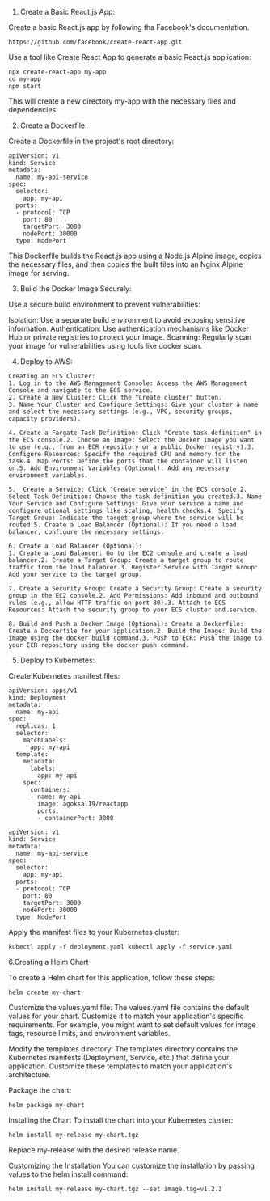 1. Create a Basic React.js App:

Create a basic React.js app by following tha Facebook's documentation.

`https://github.com/facebook/create-react-app.git`

Use a tool like Create React App to generate a basic React.js application:

```
npx create-react-app my-app
cd my-app
npm start
```

This will create a new directory my-app with the necessary files and dependencies.

2. Create a Dockerfile:

Create a Dockerfile in the project's root directory:
```
apiVersion: v1
kind: Service
metadata:
  name: my-api-service
spec:
  selector:
    app: my-api
  ports:
  - protocol: TCP
    port: 80
    targetPort: 3000
    nodePort: 30000
  type: NodePort
```

This Dockerfile builds the React.js app using a Node.js Alpine image, copies the necessary files, and then copies the built files into an Nginx Alpine image for serving.

3. Build the Docker Image Securely:

Use a secure build environment to prevent vulnerabilities:

Isolation: Use a separate build environment to avoid exposing sensitive information.
Authentication: Use authentication mechanisms like Docker Hub or private registries to protect your image.
Scanning: Regularly scan your image for vulnerabilities using tools like docker scan.

4. Deploy to AWS:
```
Creating an ECS Cluster:
1. Log in to the AWS Management Console: Access the AWS Management Console and navigate to the ECS service.
2. Create a New Cluster: Click the "Create cluster" button.
3. Name Your Cluster and Configure Settings: Give your cluster a name and select the necessary settings (e.g., VPC, security groups, capacity providers).

4. Create a Fargate Task Definition: Click "Create task definition" in the ECS console.2. Choose an Image: Select the Docker image you want to use (e.g., from an ECR repository or a public Docker registry).3. Configure Resources: Specify the required CPU and memory for the task.4. Map Ports: Define the ports that the container will listen on.5. Add Environment Variables (Optional): Add any necessary environment variables.

5.  Create a Service: Click "Create service" in the ECS console.2. Select Task Definition: Choose the task definition you created.3. Name Your Service and Configure Settings: Give your service a name and configure otional settings like scaling, health checks.4. Specify Target Group: Indicate the target group where the service will be routed.5. Create a Load Balancer (Optional): If you need a load balancer, configure the necessary settings.

6. Create a Load Balancer (Optional):
1. Create a Load Balancer: Go to the EC2 console and create a load balancer.2. Create a Target Group: Create a target group to route traffic from the load balancer.3. Register Service with Target Group: Add your service to the target group.

7. Create a Security Group: Create a Security Group: Create a security group in the EC2 console.2. Add Permissions: Add inbound and outbound rules (e.g., allow HTTP traffic on port 80).3. Attach to ECS Resources: Attach the security group to your ECS cluster and service.

8. Build and Push a Docker Image (Optional): Create a Dockerfile: Create a Dockerfile for your application.2. Build the Image: Build the image using the docker build command.3. Push to ECR: Push the image to your ECR repository using the docker push command.
```
5. Deploy to Kubernetes:

Create Kubernetes manifest files:

```
apiVersion: apps/v1
kind: Deployment
metadata:
  name: my-api
spec:
  replicas: 1
  selector:
    matchLabels:
      app: my-api
  template:
    metadata:
      labels:
        app: my-api
    spec:
      containers:
      - name: my-api
        image: agoksal19/reactapp
        ports:
        - containerPort: 3000
```

```
apiVersion: v1
kind: Service
metadata:
  name: my-api-service
spec:
  selector:
    app: my-api
  ports:
  - protocol: TCP
    port: 80
    targetPort: 3000
    nodePort: 30000
  type: NodePort
```

Apply the manifest files to your Kubernetes cluster:

`kubectl apply -f deployment.yaml
kubectl apply -f service.yaml`


6.Creating a Helm Chart

To create a Helm chart for this application, follow these steps:

`helm create my-chart`

Customize the values.yaml file:
The values.yaml file contains the default values for your chart. Customize it to match your application's specific requirements. For example, you might want to set default values for image tags, resource limits, and environment variables.

Modify the templates directory:
The templates directory contains the Kubernetes manifests (Deployment, Service, etc.) that define your application. Customize these templates to match your application's architecture.

Package the chart:

`helm package my-chart`

Installing the Chart
To install the chart into your Kubernetes cluster:

`helm install my-release my-chart.tgz`

Replace my-release with the desired release name.

Customizing the Installation
You can customize the installation by passing values to the helm install command:

`helm install my-release my-chart.tgz --set image.tag=v1.2.3`













 









   
   

